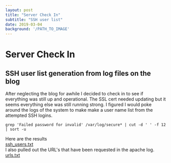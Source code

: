 ```yaml
---
layout: post
title: "Server Check In"
subtitle: "SSH user list"
date: 2019-03-04
background: '/PATH_TO_IMAGE'
---
```



# Server Check In 
## SSH user list generation from log files on the blog


After neglecting the blog for awhile I decided to check in to see if everything was still up and operational. The SSL cert needed updating but it seems everything else was still running strong. I figured I would poke around the logs of the system to make make a user name list from the attempted SSH logins.
```
grep 'Failed password for invalid' /var/log/secure* | cut -d ' ' -f 12 | sort -u
```

Here are the results  
[ssh_users.txt](https://1337newbs.com/text/ssh_users.txt)  
I also pulled out the URL's that have been requested in the apache log.  
[urls.txt](https://1337newbs.com/text/urls.txt)
